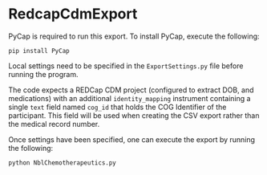 # RedcapCdmExport

PyCap is required to run this export.  To install PyCap, execute the following:

    pip install PyCap 

Local settings need to be specified in the `ExportSettings.py` file before running the program.

The code expects a REDCap CDM project (configured to extract DOB, and medications) with an additional `identity_mapping` instrument containing a single `text` field named `cog_id` that holds the COG Identifier of the participant.  This field will be used when creating the CSV export rather than the medical record number.

Once settings have been specified, one can execute the export by running the following:

    python NblChemotherapeutics.py
